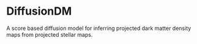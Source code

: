 # DiffusionDM
A score based diffusion model for inferring projected dark matter density maps from projected stellar maps.
